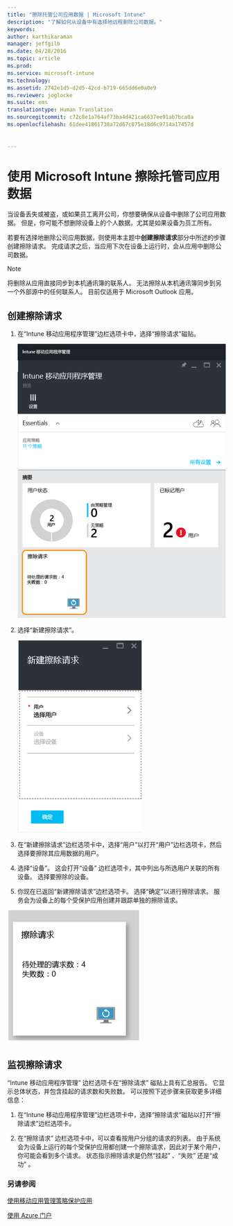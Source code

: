 ```yaml
---
title: "擦除托管公司应用数据 | Microsoft Intune"
description: "了解如何从设备中有选择地远程删除公司数据。"
keywords: 
author: karthikaraman
manager: jeffgilb
ms.date: 04/28/2016
ms.topic: article
ms.prod: 
ms.service: microsoft-intune
ms.technology: 
ms.assetid: 2742e1d5-d2d5-42cd-b719-665dd6e0a0e9
ms.reviewer: joglocke
ms.suite: ems
translationtype: Human Translation
ms.sourcegitcommit: c72c8e1a764af73ba4d421ca6637ee91ab7bca0a
ms.openlocfilehash: 61dee41861738a72d67c875e18d6c9714a17457d


---
```


# 使用 Microsoft Intune 擦除托管司应用数据
当设备丢失或被盗，或如果员工离开公司，你想要确保从设备中删除了公司应用数据。 但是，你可能不想删除设备上的个人数据，尤其是如果设备为员工所有。

若要有选择地删除公司应用数据，则使用本主题中**创建擦除请求**部分中所述的步骤创建擦除请求。  完成请求之后，当应用下次在设备上运行时，会从应用中删除公司数据。
>[!NOTE]
> 将删除从应用直接同步到本机通讯簿的联系人。 无法擦除从本机通讯簿同步到另一个外部源中的任何联系人。 目前仅适用于 Microsoft Outlook 应用。



## 创建擦除请求

1.  在“Intune 移动应用程序管理”边栏选项卡中，选择“擦除请求”磁贴。

    ![具有摘要磁贴的 Intune 移动应用程序管理边栏选项卡的屏幕截图](../media/AppManagement/AzurePortal_MAM_WipeRequests.png)

2.  选择“新建擦除请求”。

    ![新建擦除请求边栏选项卡的屏幕截图](../media/AppManagement/AzurePortal_MAM_NewWipeRequest.png)

3.  在“新建擦除请求”边栏选项卡中，选择“用户”以打开“用户”边栏选项卡，然后选择要擦除其应用数据的用户。

4.  选择“设备”。  这会打开“设备”  边栏选项卡，其中列出与所选用户关联的所有设备。  选择要擦除的设备。

5.  你现在已返回“新建擦除请求”边栏选项卡。 选择“确定”以进行擦除请求。 服务会为设备上的每个受保护应用创建并跟踪单独的擦除请求。


![擦除请求磁贴的屏幕截图 ](../media/AppManagement/AzurePortal_MAM_WipeRequestsSummary.png)

## 监视擦除请求
“Intune 移动应用程序管理”  边栏选项卡在“擦除请求”  磁贴上具有汇总报告。  它显示总体状态，并包含挂起的请求数和失败数。 可以按照下述步骤来获取更多详细信息：

1.  在“Intune 移动应用程序管理”边栏选项卡中，选择“擦除请求”磁贴以打开“擦除请求”边栏选项卡。

2.  在“擦除请求”  边栏选项卡中，可以查看按用户分组的请求的列表。  由于系统会为设备上运行的每个受保护应用都创建一个擦除请求，因此对于某个用户，你可能会看到多个请求。  状态指示擦除请求是仍然“挂起” 、“失败” 还是“成功” 。

### 另请参阅
[使用移动应用管理策略保护应用 ](protect-app-data-using-mobile-app-management-policies-with-microsoft-intune.md)

[使用 Azure 门户](azure-portal-for-microsoft-intune-mam-policies.md)



<!--HONumber=Jul16_HO3-->


